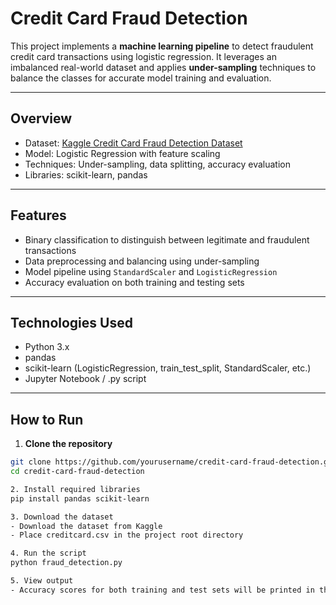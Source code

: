 # Credit Card Fraud Detection

This project implements a **machine learning pipeline** to detect fraudulent credit card transactions using logistic regression. It leverages an imbalanced real-world dataset and applies **under-sampling** techniques to balance the classes for accurate model training and evaluation.

---

## Overview

- Dataset: [Kaggle Credit Card Fraud Detection Dataset](https://www.kaggle.com/mlg-ulb/creditcardfraud)
- Model: Logistic Regression with feature scaling
- Techniques: Under-sampling, data splitting, accuracy evaluation
- Libraries: scikit-learn, pandas

---

## Features

- Binary classification to distinguish between legitimate and fraudulent transactions
- Data preprocessing and balancing using under-sampling
- Model pipeline using `StandardScaler` and `LogisticRegression`
- Accuracy evaluation on both training and testing sets

---

## Technologies Used

- Python 3.x
- pandas
- scikit-learn (LogisticRegression, train_test_split, StandardScaler, etc.)
- Jupyter Notebook / .py script

---

## How to Run

1. **Clone the repository**
```bash
git clone https://github.com/yourusername/credit-card-fraud-detection.git
cd credit-card-fraud-detection

2. Install required libraries
pip install pandas scikit-learn

3. Download the dataset
- Download the dataset from Kaggle
- Place creditcard.csv in the project root directory

4. Run the script
python fraud_detection.py

5. View output
- Accuracy scores for both training and test sets will be printed in the terminal.

